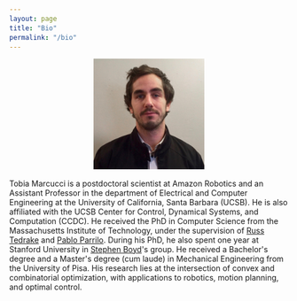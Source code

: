 ```yaml
---
layout: page
title: "Bio"
permalink: "/bio"
---
```


<p align="center">
<img src="me2.jpg"  width="200px"/>
</p>

Tobia Marcucci is a postdoctoral scientist at Amazon Robotics and an Assistant Professor in the department of Electrical and Computer Engineering at the University of California, Santa Barbara (UCSB). He is also affiliated with the UCSB Center for Control, Dynamical Systems, and Computation (CCDC). He received the PhD in Computer Science from the Massachusetts Institute of Technology, under the supervision of [Russ Tedrake](https://groups.csail.mit.edu/locomotion/russt.html) and [Pablo Parrilo](https://www.mit.edu/~parrilo/). During his PhD, he also spent one year at Stanford University in [Stephen Boyd](https://web.stanford.edu/~boyd/)'s group. He received a Bachelor's degree and a Master's degree (cum laude) in Mechanical Engineering from the University of Pisa. His research lies at the intersection of convex and combinatorial optimization, with applications to robotics, motion planning, and optimal control.

<!-- CV available at: <a href="https://tobiamarcucci.github.io/marcucci_cv.pdf" target="_blank">https://tobiamarcucci.github.io/marcucci_cv.pdf</a> -->
